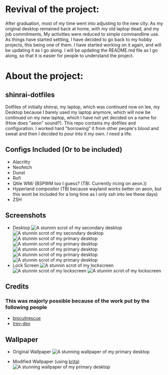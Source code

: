 # Revival of the project:
After graduation, most of my time went into adjusting to the new city. As my original desktop remained back at home, with my old laptop dead, and my job commitments, My activities were reduced to simple commandline use. As things have started settling, I have decided to go back to my hobby projects, this being one of them. I have started working on it again, and will be updating it as I go along. I will be updating the README.md file as I go along, so that it is easier for people to understand the project.

# About the project:

## shinrai-dotfiles

Dotfiles of initially shinrai, my laptop, which was continued now on lee, my Desktop because I barely used my laptop anymore, which will now be continued on my new laptop, which I have not yet decided on a name for (How does "aeon" sound?). This repo contains my dotfiles and configuration. I worked hard "borrowing" it from other people's blood and sweat and then I decided to pour into it my own. I need a life.

## Configs Included (Or to be included)

- Alacritty
- Neofetch
- Dunst 
- Rofi
- Qtile WM/ (BSPWM too I guess? (TBI. Currently ricing on aeon.))
- Hyperland compositor (TBI because wayland works better on aeon, but this wont be included for a long time as I only ssh into lee these days)
- ZSH

## Screenshots

- Desktop
![A stunnin scrot of my secondary desktop](https://i.imgur.com/TvkIUJU.jpg)
![A stunnin scrot of my secondary desktop](https://i.imgur.com/43FrrxI.jpg)
![A stunnin scrot of my primary desktop](https://i.imgur.com/kd72n1D.jpg)
![A stunnin scrot of my primary desktop](https://i.imgur.com/9qXrVbT.png)
![A stunnin scrot of my primary desktop](https://i.imgur.com/otwSauS.png)
![A stunnin scrot of my primary desktop](https://i.imgur.com/ID5vyun.png)
![A stunnin scrot of my primary desktop](https://i.imgur.com/PYpStNl.png)
- Lock Screen
![A stunnin scrot of my lockscreen](https://i.imgur.com/kZcViWr.png)
![A stunnin scrot of my lockscreen](https://i.imgur.com/64NLWJ6.png)
![A stunnin scrot of my lockscreen](https://i.imgur.com/jpZEPK5.png)

## Credits

### This was majorly possible because of the work put by the following people

- [biscuitrescue](https://github.com/biscuitrescue/qtile-gentoo)
- [trev-dev](https://github.com/trev-dev/dotfiles)

## Wallpaper

- Original Wallpaper
![A stunning wallpaper of my primary desktop](https://images.hdqwalls.com/download/sound-waves-abstract-art-4k-yu-2560x1080.jpg)

- Modified Wallpaper (using [krita](https://krita.org/))
![A stunning wallpaper of my primary desktop](https://i.imgur.com/bha5Ja8.jpeg)
